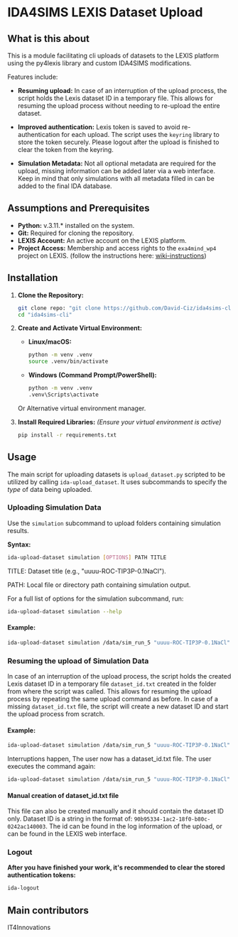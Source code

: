 # IDA4SIMS LEXIS Dataset Upload

## What is this about

This is a module facilitating cli uploads of datasets to the LEXIS platform using the py4lexis library and custom IDA4SIMS modifications.

Features include:
- **Resuming upload:** In case of an interruption of the upload process, the script holds the Lexis dataset ID in a temporary file. This allows for resuming the upload process without needing to re-upload the entire dataset.

- **Improved authentication:** Lexis token is saved to avoid re-authentication for each upload. The script uses the `keyring` library to store the token securely. Please logout after the upload is finished to clear the token from the keyring.

- **Simulation Metadata:** Not all optional metadata are required for the upload, missing information can be added later via a web interface. Keep in mind that only simulations with all metadata filled in can be added to the final IDA database.


## Assumptions and Prerequisites

- **Python:**  v.3.11.* installed on the system.
- **Git:** Required for cloning the repository.
- **LEXIS Account:** An active account on the LEXIS platform.
- **Project Access:** Membership and access rights to the `exa4mind_wp4` project on LEXIS. (follow the instructions here: [wiki-instructions](https://github.com/David-Ciz/ida4sims-cli/wiki/accessing%E2%80%90Lexis%E2%80%90project))

## Installation

1.  **Clone the Repository:**

    ```bash
    git clone repo: "git clone https://github.com/David-Ciz/ida4sims-cli.git"
    cd "ida4sims-cli"
    ```

2.  **Create and Activate Virtual Environment:**
    *   **Linux/macOS:**
        ```bash
        python -m venv .venv
        source .venv/bin/activate
        ```
    *   **Windows (Command Prompt/PowerShell):**
        ```bash
        python -m venv .venv
        .venv\Scripts\activate
        ```
    Or Alternative virtual environment manager.
3.  **Install Required Libraries:**
    *(Ensure your virtual environment is active)*
    ```bash
    pip install -r requirements.txt
    ```

## Usage

The main script for uploading datasets is `upload_dataset.py` scripted to be utilized by calling  `ida-upload_dataset`. It uses subcommands to specify the *type* of data being uploaded.

### Uploading Simulation Data

Use the `simulation` subcommand to upload folders containing simulation results.

**Syntax:**

```bash
ida-upload-dataset simulation [OPTIONS] PATH TITLE
```

TITLE: Dataset title (e.g., "uuuu-ROC-TIP3P-0.1NaCl").

PATH: Local file or directory path containing simulation output.


For a full list of options for the simulation subcommand, run: 

```bash
ida-upload-dataset simulation --help
```

#### Example:

```bash
ida-upload-dataset simulation /data/sim_run_5 "uuuu-ROC-TIP3P-0.1NaCl" --author-name "Jane Doe" --description "Equilibration phase, using TIp3P water model"
```

### Resuming the upload of Simulation Data

In case of an interruption of the upload process, the script holds the created Lexis dataset ID in a temporary file `dataset_id.txt` created in the folder from where the script was called. 
This allows for resuming the upload process by repeating the same upload command as before. In case of a missing `dataset_id.txt` file, the script will create a new dataset ID and start the upload process from scratch.

#### Example:

```bash
ida-upload-dataset simulation /data/sim_run_5 "uuuu-ROC-TIP3P-0.1NaCl" --author-name "Jane Doe" --description "Equilibration phase, using TIp3P water model"
```

Interruptions happen, The user now has a dataset_id.txt file. The user executes the command again:

```bash
ida-upload-dataset simulation /data/sim_run_5 "uuuu-ROC-TIP3P-0.1NaCl" --author-name "Jane Doe" --description "Equilibration phase, using TIp3P water model"
```

#### Manual creation of dataset_id.txt file
This file can also be created manually and it should contain the dataset ID only. Dataset ID is a string in the format of: `90b95334-1ac2-18f0-b80c-0242ac140003`. The id can be found in the log information of the upload, or can be found in the LEXIS web interface.


### Logout
**After you have finished your work, it's recommended to clear the stored authentication tokens:**

```bash
ida-logout
```


## Main contributors
IT4Innovations
